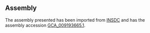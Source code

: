 
Assembly
--------

The assembly presented has been imported from 
[INSDC](http://www.insdc.org) and has the assembly accession
[GCA\_009193665.1](http://www.ebi.ac.uk/ena/data/view/GCA_009193665.1).

